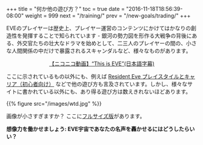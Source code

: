 +++
title = "何か他の遊び方？"
toc = true
date = "2016-11-18T18:56:39-08:00"
weight = 999
next = "/training/"
prev = "/new-goals/trading/"
+++

EVEのプレイヤーは歴史上、プレイヤー運営のコンテンツにかけてはかなりの創造性を発揮することで知られています - 銀河の勢力図を形作る大戦争の背後にある、外交官たちの壮大なドラマを始めとして、二三人のプレイヤーの間の、小さな人間関係の中だけで暴露されるスキャンダルなど、様々なものがあります。

<div style="text-align: center;">
<script type="text/javascript" src="http://ext.nicovideo.jp/thumb_watch/sm25333115?w=490&amp;h=307"></script><noscript><a href="http://www.nicovideo.jp/watch/sm25333115">【ニコニコ動画】“This is EVE”(日本語字幕)</a></noscript>
</div>

ここに示されているもの以外にも、例えば [Resident Eve プレイスタイルとキャリア（初心者向け）](http://everesearcher.blog.fc2.com/blog-entry-83.html) などで他の遊び方も言及されています。しかし、様々なサイトに書かれている以外にも、あり得る遊び方は数えきれないほどあります。

{{% figure src="/images/wtd.jpg" %}}

画像が小さすぎますか？ ここに[フルサイズ版](/images/wtd.jpg)があります。

**想像力を働かせましょう: EVE宇宙であなたの名声を轟かせるにはどうしたらいい？**
